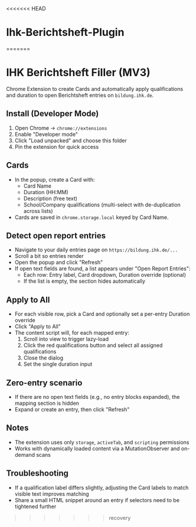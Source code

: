 <<<<<<< HEAD
# Ihk-Berichtsheft-Plugin
=======
# IHK Berichtsheft Filler (MV3)

Chrome Extension to create Cards and automatically apply qualifications and duration to open Berichtsheft entries on `bildung.ihk.de`.

## Install (Developer Mode)
1. Open Chrome → `chrome://extensions`
2. Enable "Developer mode"
3. Click "Load unpacked" and choose this folder
4. Pin the extension for quick access

## Cards
- In the popup, create a Card with:
  - Card Name
  - Duration (HH:MM)
  - Description (free text)
  - School/Company qualifications (multi-select with de-duplication across lists)
- Cards are saved in `chrome.storage.local` keyed by Card Name.

## Detect open report entries
- Navigate to your daily entries page on `https://bildung.ihk.de/...`
- Scroll a bit so entries render
- Open the popup and click "Refresh"
- If open text fields are found, a list appears under "Open Report Entries":
  - Each row: Entry label, Card dropdown, Duration override (optional)
  - If the list is empty, the section hides automatically

## Apply to All
- For each visible row, pick a Card and optionally set a per-entry Duration override
- Click "Apply to All"
- The content script will, for each mapped entry:
  1) Scroll into view to trigger lazy-load
  2) Click the red qualifications button and select all assigned qualifications
  3) Close the dialog
  4) Set the single duration input

## Zero-entry scenario
- If there are no open text fields (e.g., no entry blocks expanded), the mapping section is hidden
- Expand or create an entry, then click "Refresh"

## Notes
- The extension uses only `storage`, `activeTab`, and `scripting` permissions
- Works with dynamically loaded content via a MutationObserver and on-demand scans

## Troubleshooting
- If a qualification label differs slightly, adjusting the Card labels to match visible text improves matching
- Share a small HTML snippet around an entry if selectors need to be tightened further 
>>>>>>> recovery
